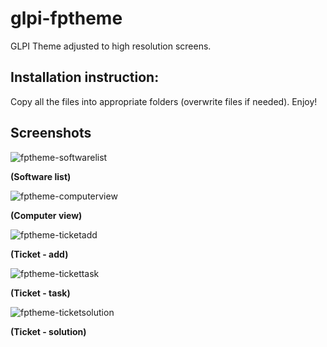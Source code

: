# glpi-fptheme
GLPI Theme adjusted to high resolution screens.

## Installation instruction:
Copy all the files into appropriate folders (overwrite files if needed).
Enjoy!

## Screenshots

![fptheme-softwarelist](https://cloud.githubusercontent.com/assets/7323944/10018706/2c2cd47e-6139-11e5-8c2a-0c4d669e669d.png)

**(Software list)**

![fptheme-computerview](https://cloud.githubusercontent.com/assets/7323944/10018709/2c9abd54-6139-11e5-9a85-5283f771bae6.png)

**(Computer view)**

![fptheme-ticketadd](https://cloud.githubusercontent.com/assets/7323944/10018711/2cb1dc0a-6139-11e5-9e9e-26cb4a913fab.png)

**(Ticket - add)**

![fptheme-tickettask](https://cloud.githubusercontent.com/assets/7323944/10018707/2c470c9a-6139-11e5-8962-d2bcc0250a45.png)

**(Ticket - task)**

![fptheme-ticketsolution](https://cloud.githubusercontent.com/assets/7323944/10018710/2c9fb49e-6139-11e5-9719-1d6be662d966.png)

**(Ticket - solution)**